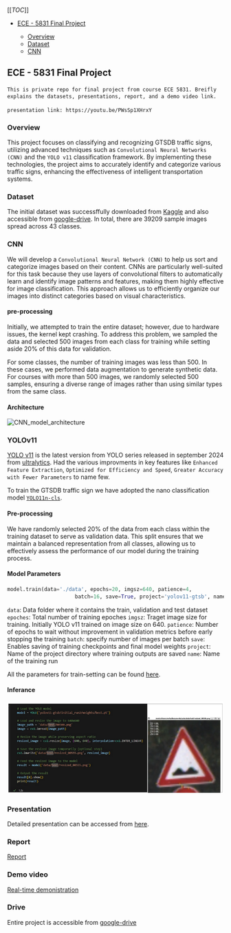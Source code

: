 [[_TOC_]]

* [ECE - 5831 Final Project](#ece---5831-final-project)

    * [Overview](#overview)
    * [Dataset](#Dataset)
    * [CNN](#cnn)



## ECE - 5831 Final Project
    This is private repo for final project from course ECE 5831. Breifly explains the datasets, presentations, report, and a demo video link.

    presentation link: https://youtu.be/PWsSp1XHrxY

### Overview
This project focuses on classifying and recognizing GTSDB traffic signs, utilizing advanced techniques such as `Convolutional Neural Networks (CNN)` and the `YOLO v11` classification framework. By implementing these technologies, the project aims to accurately identify and categorize various traffic signs, enhancing the effectiveness of intelligent transportation systems.

### Dataset
The initial dataset was successffully downloaded from [Kaggle][01] and also accessible from [google-drive][10]. In total, there are 39209 sample images spread across 43 classes.

### CNN
We will develop a `Convolutional Neural Network (CNN)` to help us sort and categorize images based on their content. CNNs are particularly well-suited for this task because they use layers of convolutional filters to automatically learn and identify image patterns and features, making them highly effective for image classification. This approach allows us to efficiently organize our images into distinct categories based on visual characteristics.

#### pre-processing
Initially, we attempted to train the entire dataset; however, due to hardware issues, the kernel kept crashing. To address this problem, we sampled the data and selected 500 images from each class for training while setting aside 20% of this data for validation.

For some classes, the number of training images was less than 500. In these cases, we performed data augmentation to generate synthetic data. For courses with more than 500 images, we randomly selected 500 samples, ensuring a diverse range of images rather than using similar types from the same class.

#### Architecture
![CNN_model_architecture](project/images/CNN_model_architecture.jpeg)

### YOLOv11
[YOLO v11][02] is the latest version from YOLO series released in september 2024 from [ultralytics][03]. Had the various improvments in key features like `Enhanced Feature Extraction`, `Optimized for Efficiency and Speed`, `Greater Accuracy with Fewer Parameters` to name few.

To train the GTSDB traffic sign we have adopted the nano classification model [`YOLO11n-cls`][04].

#### Pre-processing
We have randomly selected 20% of the data from each class within the training dataset to serve as validation data. This split ensures that we maintain a balanced representation from all classes, allowing us to effectively assess the performance of our model during the training process. 

#### Model Parameters
```python
model.train(data='./data', epochs=20, imgsz=640, patience=4,
                      batch=16, save=True, project='yolov11-gtsb', name='initial_run')
```
`data`: Data folder where it contains the train, validation and test dataset
`epoches`: Total number of training epoches
`imgsz`: Traget image size for training. Initially YOLO v11 trained on image size on 640.
`patience`: Number of epochs to wait without improvement in validation metrics before early stopping the training
`batch`: specify number of images per batch
`save`: Enables saving of training checkpoints and final model weights
`project`: Name of the project directory where training outputs are saved
`name`: Name of the training run

All the parameters for train-setting can be found [here][05].

#### Inferance
![yolo-gtsdb-inference](./project/images/Yolo-inference.png)

### Presentation

Detailed presentation can be accessed from [here][06].

### Report

[Report][07] 

### Demo video

[Real-time demonistration][08]

### Drive
Entire project is accessible from [google-drive][09]




[01]: https://www.kaggle.com/datasets/meowmeowmeowmeowmeow/gtsrb-german-traffic-sign/data
[02]: https://docs.ultralytics.com/models/yolo11/
[03]: https://www.ultralytics.com/
[04]: https://docs.ultralytics.com/tasks/classify/#models
[05]: https://docs.ultralytics.com/usage/cfg/#train-settings
[06]: https://drive.google.com/drive/folders/1R8MJjjtUl_aGa_iuz64tkUF_AjdMrIHa?usp=sharing
[07]: https://drive.google.com/drive/folders/1R8MJjjtUl_aGa_iuz64tkUF_AjdMrIHa?usp=sharing
[08]: https://drive.google.com/drive/folders/1R8MJjjtUl_aGa_iuz64tkUF_AjdMrIHa?usp=sharing
[09]: https://drive.google.com/drive/folders/1R8MJjjtUl_aGa_iuz64tkUF_AjdMrIHa?usp=sharing
[10]: https://drive.google.com/drive/folders/1BeG7f-_2BksgPQPjyQopV6oXn-3Et2Qo?usp=drive_link